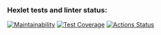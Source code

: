 ### Hexlet tests and linter status:
[![Maintainability](https://api.codeclimate.com/v1/badges/c021fbf0f9e6fd6eb312/maintainability)](https://codeclimate.com/github/evgeniitsvetkov/python-project-lvl2/maintainability)
[![Test Coverage](https://api.codeclimate.com/v1/badges/c021fbf0f9e6fd6eb312/test_coverage)](https://codeclimate.com/github/evgeniitsvetkov/python-project-lvl2/test_coverage)
[![Actions Status](https://github.com/evgeniitsvetkov/python-project-lvl2/workflows/hexlet-check/badge.svg)](https://github.com/evgeniitsvetkov/python-project-lvl2/actions)
